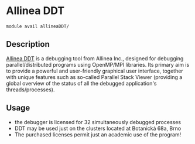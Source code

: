 # Allinea DDT

    module avail allineaDDT/

## Description

[Allinea DDT](https://developer.arm.com/documentation/101136/22-1-3/) is a debugging tool from Allinea Inc., designed for debugging parallel/distributed programs using OpenMP/MPI libraries. Its primary aim is to provide a powerful and user-friendly graphical user interface, together with unique features such as so-called Parallel Stack Viewer (providing a global overview of the status of all the debugged application's threads/processes).

## Usage

- the debugger is licensed for 32 simultaneously debugged processes
-  DDT may be used just on the clusters located at Botanická 68a, Brno
- The purchased licenses permit just an academic use of the program!
